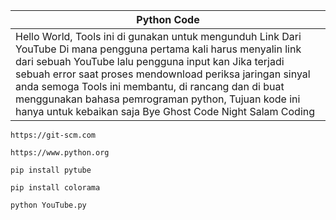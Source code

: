 | Python Code                                                                                                                                                                                   |
|---------------------------------------------------------------------------------------------------------------------------------------------------------------------------------------------|
| Hello World, Tools ini di gunakan untuk mengunduh Link Dari YouTube Di mana pengguna pertama kali harus menyalin link dari sebuah YouTube lalu pengguna input kan Jika terjadi sebuah error saat proses mendownload periksa jaringan sinyal anda semoga Tools ini membantu, di rancang dan di buat menggunakan bahasa pemrograman python, Tujuan kode ini hanya untuk kebaikan saja Bye Ghost Code Night Salam Coding |


```
https://git-scm.com

```

```
https://www.python.org

```

```
pip install pytube

```

```
pip install colorama

```

```
python YouTube.py

```

